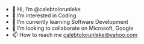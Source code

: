 - 👋 Hi, I’m @calebtolorunleke
- 👀 I’m interested in Coding
- 🌱 I’m currently learning Software Development
- 💞️ I’m looking to collaborate on Microsoft, Google
- 📫 How to reach me calebtolorunleke@yahoo.com

<!---
calebtolorunleke/calebtolorunleke is a ✨ special ✨ repository because its `README.md` (this file) appears on your GitHub profile.
You can click the Preview link to take a look at your changes.
--->
